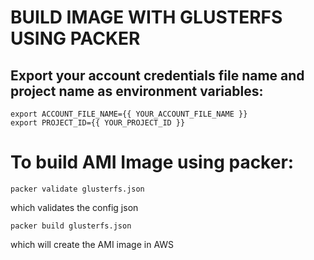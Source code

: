 # BUILD IMAGE WITH GLUSTERFS USING PACKER

## Export your account credentials file name and project name as environment variables:

```
export ACCOUNT_FILE_NAME={{ YOUR_ACCOUNT_FILE_NAME }}
export PROJECT_ID={{ YOUR_PROJECT_ID }}
```

# To build AMI Image using packer:

```
packer validate glusterfs.json
```
 which validates the config json

 ```
 packer build glusterfs.json
 ```

 which will create the AMI image in AWS
